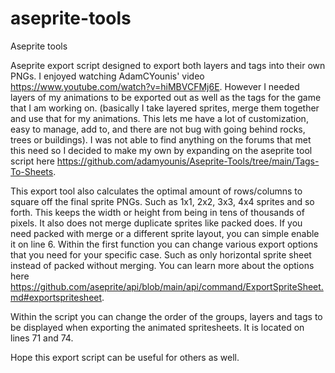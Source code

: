 # aseprite-tools
Aseprite tools

Aseprite export script designed to export both layers and tags into their own PNGs. I enjoyed watching AdamCYounis' video https://www.youtube.com/watch?v=hiMBVCFMj6E. 
However I needed layers of my animations to be exported out as well as the tags for the game that I am working on. (basically I take layered sprites, merge them together and use that for my animations. This lets me have a lot of customization, easy to manage, add to, and there are not bug with going behind rocks, trees or buildings).
I was not able to find anything on the forums that met this need so I decided to make my own by expanding on the aseprite tool script here https://github.com/adamyounis/Aseprite-Tools/tree/main/Tags-To-Sheets.

This export tool also calculates the optimal amount of rows/columns to square off the final sprite PNGs. Such as 1x1, 2x2, 3x3, 4x4 sprites and so forth. This keeps the width or height from being in tens of thousands of pixels. It also does not merge duplicate sprites like packed does. If you need packed with merge or a different sprite layout, you can simple enable it on line 6.
Within the first function you can change various export options that you need for your specific case. Such as only horizontal sprite sheet instead of packed without merging. You can learn more about the options here https://github.com/aseprite/api/blob/main/api/command/ExportSpriteSheet.md#exportspritesheet.

Within the script you can change the order of the groups, layers and tags to be displayed when exporting the animated spritesheets. It is located on lines 71 and 74.

Hope this export script can be useful for others as well.
